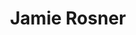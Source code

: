 ---
layout: member
title: Jamie Rosner
position: Senior Bioinformatician
image: /assets/images/team/default-member.png
alum: true
---